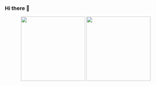 ### Hi there 👋


<div align = "center"> 
  <a href://beacons.ai/Sdxvi>
  <img height="200em" src="https://github-readme-stats.vercel.app/api?username=Sdxvi&show_icons=true&theme=gruvbox">
  <img height="200em" src="https://github-readme-stats.vercel.app/api/top-langs/?username=Sdxvi&layout=compact&theme=gruvbox">
</div>
<!--
**Sdxvi/Sdxvi** is a ✨ _special_ ✨ repository because its `README.md` (this file) appears on your GitHub profile.

Here are some ideas to get you started:

- 🔭 I’m currently working on ...
- 🌱 I’m currently learning ...
- 👯 I’m looking to collaborate on ...
- 🤔 I’m looking for help with ...
- 💬 Ask me about ...
- 📫 How to reach me: ...
- 😄 Pronouns: ...
- ⚡ Fun fact: ...
-->

